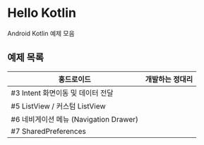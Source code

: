 # Hello Kotlin
Android Kotlin 예제 모음

## 예제 목록
|홍드로이드|개발하는 정대리|
|------|---|
|#3 Intent 화면이동 및 데이터 전달||
|#5 ListView / 커스텀 ListView||
|#6 네비게이션 메뉴 (Navigation Drawer)||
|#7 SharedPreferences||
